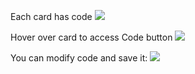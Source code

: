 Each card has code
![](https://i.imgur.com/LFR25Q4.png)

Hover over card to access Code button
![](https://i.imgur.com/I5ZENSh.png)

You can modify code and save it:
![](https://i.imgur.com/yaAIy5V.png)

